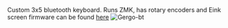 Custom 3x5 bluetooth keyboard. 
Runs ZMK, has rotary encoders and Eink screen
firmware can be found [here](https://github.com/gram-117/temper-zmk-config)
![Gergo-bt](pictures/gergo-bt.png)
